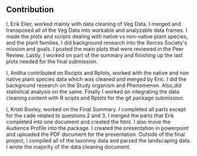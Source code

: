 ## Contribution
I, Erik Eiler, worked mainly with data cleaning of Veg Data. I merged and transposed all of the Veg Data into workable and analyzable data frames. I made the plots and scripts dealing with native vs non-native plant species, and the plant families. I did background research into the Xerces Society's mission and goals. I posted the main plots that were reviewed in the Peer Review. Lastly, I worked on part of the summary and finishing up the last plots needed for the final submission. 

I, Anitha contributed on Rscipts and Rplots, worked with the native and non native plant species data which was cleaned and merged by Eric. I did the background research on the Study organism and Phenomenon. Also,did statistical analysis on the same. Finally I worked on integrating the data cleaning content with R scipts and Rplots for the git package submission.

I, Kristi Boxley, worked on the Final Summary. I completed all parts except for the cade related to questions 2 and 3. I merged the parts that Erik completed into one document and created the html. I also move the Audience Profile into the package. I created the presentation in powerpoint and uploaded the PDF document for the presentation. Outside of the final project, I compiled all of the taxonmy data and parsed the landscaping data. I wrote the majority of the data cleaning document.
